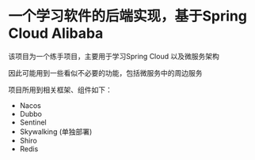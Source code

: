 # 一个学习软件的后端实现，基于Spring Cloud Alibaba

该项目为一个练手项目，主要用于学习Spring Cloud 以及微服务架构

因此可能用到一些看似不必要的功能，包括微服务中的周边服务 

项目所用到相关框架、组件如下：
* Nacos 
* Dubbo 
* Sentinel 
* Skywalking (单独部署)
* Shiro
* Redis
